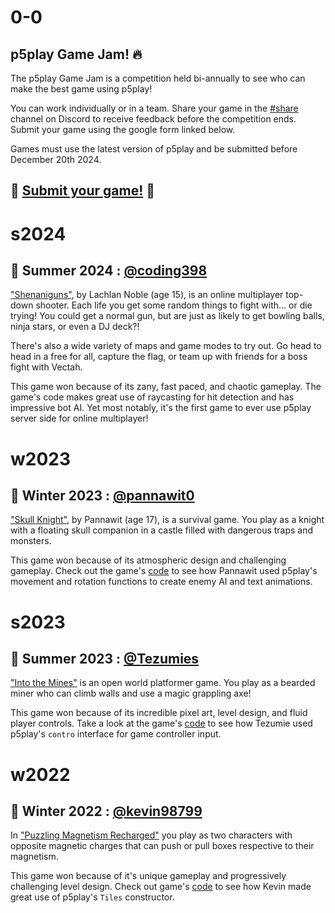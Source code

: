# 0-0

## p5play Game Jam! 🔥

The p5play Game Jam is a competition held bi-annually to see who can make the best game using p5play!

You can work individually or in a team. Share your game in the [#share](https://discord.gg/EJwnJATmj7) channel on Discord to receive feedback before the competition ends. Submit your game using the google form linked below.

Games must use the latest version of p5play and be submitted before December 20th 2024.

## 🎉 [Submit your game!](https://forms.gle/xn2PvsC8FA8Hf8Qo8) 🎉

# s2024

## 🥇 Summer 2024 : [@coding398](https://coding398.dev/)

["Shenaniguns"](https://store.steampowered.com/app/3171380/Shenaniguns/), by Lachlan Noble (age 15), is an online multiplayer top-down shooter. Each life you get some random things to fight with... or die trying! You could get a normal gun, but are just as likely to get bowling balls, ninja stars, or even a DJ deck?!

There's also a wide variety of maps and game modes to try out. Go head to head in a free for all, capture the flag, or team up with friends for a boss fight with Vectah.

This game won because of its zany, fast paced, and chaotic gameplay. The game's code makes great use of raycasting for hit detection and has impressive bot AI. Yet most notably, it's the first game to ever use p5play server side for online multiplayer!

# w2023

## 🥇 Winter 2023 : [@pannawit0](https://www.youtube.com/@hazu0)

["Skull Knight"](https://pannawit0.github.io/SkullKnight), by Pannawit (age 17), is a survival game. You play as a knight with a floating skull companion in a castle filled with dangerous traps and monsters.

This game won because of its atmospheric design and challenging gameplay. Check out the game's [code](https://github.com/Pannawit0/SkullKnight/blob/master/skullKnight.js) to see how Pannawit used p5play's movement and rotation functions to create enemy AI and text animations.

# s2023

## 🥇 Summer 2023 : [@Tezumies](https://twitter.com/Tezumies)

["Into the Mines"](https://tezumie.github.io/into-the-mines) is an open world platformer game. You play as a bearded miner who can climb walls and use a magic grappling axe!

This game won because of its incredible pixel art, level design, and fluid player controls. Take a look at the game's [code](https://github.com/Tezumie/into-the-mines) to see how Tezumie used p5play's `contro` interface for game controller input.

# w2022

## 🥇 Winter 2022 : [@kevin98799](https://kevin98799.itch.io)

In ["Puzzling Magnetism Recharged"](https://kevin98799.itch.io/puzzling-magnetism-recharged) you play as two characters with opposite magnetic charges that can push or pull boxes respective to their magnetism.

This game won because of it's unique gameplay and progressively challenging level design. Check out game's [code](https://html-classic.itch.zone/html/7146864/sketch.js) to see how Kevin made great use of p5play's `Tiles` constructor.

